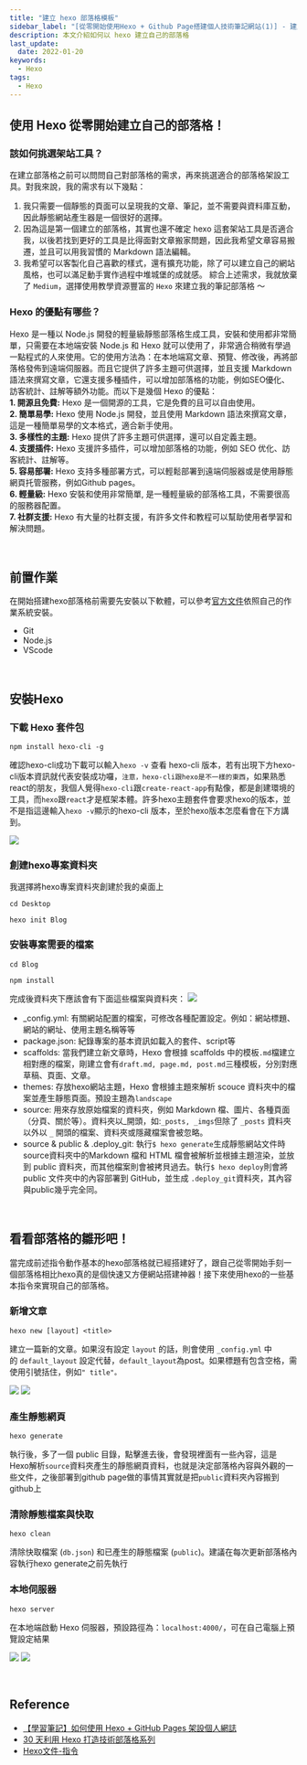```yaml
---
title: "建立 hexo 部落格模板"
sidebar_label: "[從零開始使用Hexo + Github Page搭建個人技術筆記網站(1)] - 建立hexo部落格模板"
description: 本文介紹如何以 hexo 建立自己的部落格
last_update:
  date: 2022-01-20
keywords:
  - Hexo
tags:
  - Hexo
---
```


## **使用 Hexo 從零開始建立自己的部落格！**
### **該如何挑選架站工具？**
在建立部落格之前可以問問自己對部落格的需求，再來挑選適合的部落格架設工具。對我來說，我的需求有以下幾點：  
1. 我只需要一個靜態的頁面可以呈現我的文章、筆記，並不需要與資料庫互動，因此靜態網站產生器是一個很好的選擇。  
2. 因為這是第一個建立的部落格，其實也還不確定 hexo 這套架站工具是否適合我，以後若找到更好的工具是比得面對文章搬家問題，因此我希望文章容易搬遷，並且可以用我習慣的 Markdown 語法編輯。  
3. 我希望可以客製化自己喜歡的樣式，還有擴充功能，除了可以建立自己的網站風格，也可以滿足動手實作過程中堆城堡的成就感。
綜合上述需求，我就放棄了 `Medium`，選擇使用教學資源豐富的 `Hexo` 來建立我的筆記部落格 ～  

### **Hexo 的優點有哪些？**
Hexo 是一種以 Node.js 開發的輕量級靜態部落格生成工具，安裝和使用都非常簡單，只需要在本地端安裝 Node.js 和 Hexo 就可以使用了，非常適合稍微有學過一點程式的人來使用。它的使用方法為：在本地端寫文章、預覽、修改後，再將部落格發佈到遠端伺服器。而且它提供了許多主題可供選擇，並且支援 Markdown 語法來撰寫文章，它還支援多種插件，可以增加部落格的功能，例如SEO優化、訪客統計、註解等額外功能。而以下是幾個 Hexo 的優點：  
**1. 開源且免費:** Hexo 是一個開源的工具，它是免費的且可以自由使用。  
**2. 簡單易學:** Hexo 使用 Node.js 開發，並且使用 Markdown 語法來撰寫文章，這是一種簡單易學的文本格式，適合新手使用。  
**3. 多樣性的主題:** Hexo 提供了許多主題可供選擇，還可以自定義主題。  
**4. 支援插件:** Hexo 支援許多插件，可以增加部落格的功能，例如 SEO 优化、訪客統計、註解等。  
**5. 容易部署:** Hexo 支持多種部署方式，可以輕鬆部署到遠端伺服器或是使用靜態網頁托管服務，例如Github pages。  
**6. 輕量級:** Hexo 安裝和使用非常簡單, 是一種輕量級的部落格工具，不需要很高的服務器配置。  
**7. 社群支援:** Hexo 有大量的社群支援，有許多文件和教程可以幫助使用者學習和解決問題。  

<!-- more -->


<br/>


## **前置作業**

在開始搭建hexo部落格前需要先安裝以下軟體，可以參考[官方文件](https://hexo.io/zh-tw/docs/)依照自己的作業系統安裝。

- Git
- Node.js
- VScode


<br/>


## **安裝Hexo**
### **下載 Hexo 套件包**


```shell
npm install hexo-cli -g
```

確認hexo-cli成功下載可以輸入`hexo -v` 查看 hexo-cli 版本，若有出現下方hexo-cli版本資訊就代表安裝成功囉，`注意，hexo-cli跟hexo是不一樣的東西`，如果熟悉react的朋友，我個人覺得`hexo-cli`跟`create-react-app`有點像，都是創建環境的工具，而`hexo`跟`react`才是框架本體。許多hexo主題套件會要求hexo的版本，並不是指這邊輸入`hexo -v`顯示的hexo-cli 版本，至於hexo版本怎麼看會在下方講到。

![](https://res.cloudinary.com/djtoo8orh/image/upload/v1673800365/Hexo%20Blog/2022-01-20-hexo-from-scratch-1/hexo_version_ijbhof.png)



### **創建hexo專案資料夾**

我選擇將hexo專案資料夾創建於我的桌面上

```shell
cd Desktop
```

```shell
hexo init Blog
```



### **安裝專案需要的檔案**

```shell
cd Blog
```

```shell
npm install
```

完成後資料夾下應該會有下面這些檔案與資料夾：
![](https://res.cloudinary.com/djtoo8orh/image/upload/v1673800364/Hexo%20Blog/2022-01-20-hexo-from-scratch-1/folder_structure_ck5fam.png)

- _config.yml: 有關網站配置的檔案，可修改各種配置設定。例如：網站標題、網站的網址、使用主題名稱等等
- package.json: 紀錄專案的基本資訊如載入的套件、script等
- scaffolds: 當我們建立新文章時，Hexo 會根據 scaffolds 中的模板`.md`檔建立相對應的檔案，剛建立會有`draft.md, page.md, post.md`三種模板，分別對應草稿、頁面、文章。
- themes: 存放hexo網站主題，Hexo 會根據主題來解析 scouce 資料夾中的檔案並產生靜態頁面。預設主題為`landscape`
- source: 用來存放原始檔案的資料夾，例如 Markdown 檔、圖片、各種頁面（分頁、關於等）。資料夾以_開頭，如:`_posts, _imgs`但除了 `_posts` 資料夾以外以 `_` 開頭的檔案、資料夾或隱藏檔案會被忽略。
- source & public & .deploy_git: 執行`$ hexo generate`生成靜態網站文件時source資料夾中的Markdown 檔和 HTML 檔會被解析並根據主題渲染，並放到 public 資料夾，而其他檔案則會被拷貝過去。執行`$ hexo deploy`則會將 public 文件夾中的內容部署到 GitHub，並生成 `.deploy_git`資料夾，其內容與public幾乎完全同。


<br/>


## **看看部落格的雛形吧！**

當完成前述指令動作基本的hexo部落格就已經搭建好了，跟自己從零開始手刻一個部落格相比hexo真的是個快速又方便網站搭建神器！接下來使用hexo的一些基本指令來實現自己的部落格。



### **新增文章**

```shell
hexo new [layout] <title>
```

建立一篇新的文章。如果沒有設定 `layout` 的話，則會使用 `_config.yml` 中的 `default_layout` 設定代替，`default_layout`為post。如果標題有包含空格，需使用引號括住，例如`" title"。`

![](https://res.cloudinary.com/djtoo8orh/image/upload/v1673800365/Hexo%20Blog/2022-01-20-hexo-from-scratch-1/hexo_new_title_qpopgr.png)
![](https://res.cloudinary.com/djtoo8orh/image/upload/v1673800364/Hexo%20Blog/2022-01-20-hexo-from-scratch-1/new_article_fa9pml.png)



### **產生靜態網頁**

```shell
hexo generate
```

執行後，多了一個 public 目錄，點擊進去後，會發現裡面有一些內容，這是 Hexo解析`source`資料夾產生的靜態網頁資料，也就是決定部落格內容與外觀的一些文件，之後部署到github page做的事情其實就是把`public`資料夾內容搬到github上



### **清除靜態檔案與快取**

```shell
hexo clean
```

清除快取檔案 (`db.json`) 和已產生的靜態檔案 (`public`)。建議在每次更新部落格內容執行hexo generate之前先執行



### **本地伺服器**

```shell
hexo server
```

在本地端啟動 Hexo 伺服器，預設路徑為：`localhost:4000/`，可在自己電腦上預覽設定結果

![](https://res.cloudinary.com/djtoo8orh/image/upload/v1673800365/Hexo%20Blog/2022-01-20-hexo-from-scratch-1/hexo_server_xryytu.png)
![](https://res.cloudinary.com/djtoo8orh/image/upload/v1673800365/Hexo%20Blog/2022-01-20-hexo-from-scratch-1/initial_blog_f4l2dm.png)

<br/>

## **Reference**
- [【學習筆記】如何使用 Hexo + GitHub Pages 架設個人網誌](https://hackmd.io/@Heidi-Liu/note-hexo-github#%E5%89%8D%E7%BD%AE%E4%BD%9C%E6%A5%AD)
- [30 天利用 Hexo 打造技術部落格系列](https://ithelp.ithome.com.tw/users/20139218/ironman/3910)
- [Hexo文件-指令](https://hexo.io/zh-tw/docs/commands)
